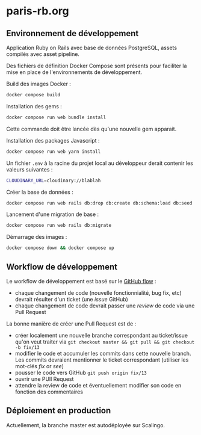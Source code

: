 # paris-rb.org

## Environnement de développement

Application Ruby on Rails avec base de données PostgreSQL, assets compilés avec asset pipeline.

Des fichiers de définition Docker Compose sont présents pour faciliter la mise en place de l'environnements de développement.

Build des images Docker :

```sh
docker compose build
```

Installation des gems :

```sh
docker compose run web bundle install
```

Cette commande doit être lancée dès qu'une nouvelle gem apparait.

Installation des packages Javascript :

```sh
docker compose run web yarn install
```

Un fichier `.env` à la racine du projet local au développeur derait contenir les valeurs suivantes :

```sh
CLOUDINARY_URL=cloudinary://blablah
```

Créer la base de données :

```sh
docker compose run web rails db:drop db:create db:schema:load db:seed
```

Lancement d'une migration de base :

```sh
docker compose run web rails db:migrate
```

Démarrage des images :

```sh
docker compose down && docker compose up
```

## Workflow de développement

Le workflow de développement est basé sur le [GitHub flow](https://guides.github.com/introduction/flow/) :

- chaque changement de code (nouvelle fonctionnialité, bug fix, etc) devrait résulter d'un ticket (une _issue_ GitHub)
- chaque changement de code devrait passer une _review_ de code via une Pull Request

La bonne manière de créer une Pull Request est de :

- créer localement une nouvelle branche correspondant au ticket/issue qu'on veut traiter via `git checkout master && git pull && git checkout -b fix/13`
- modifier le code et accumuler les commits dans cette nouvelle branch. Les commits devraient mentionner le ticket correspondant (utiliser les mot-clés _fix_ or _see_)
- pousser le code vers GitHub `git push origin fix/13`
- ouvrir une PUll Request
- attendre la review de code et éventuellement modifier son code en fonction des commentaires

## Déploiement en production

Actuellement, la branche master est autodéployée sur Scalingo.

